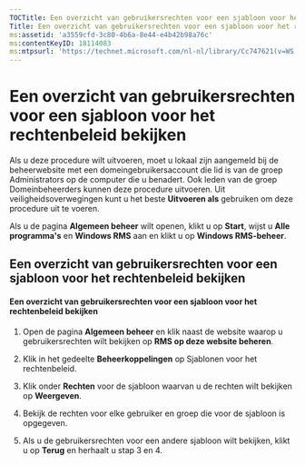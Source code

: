 ```yaml
---
TOCTitle: Een overzicht van gebruikersrechten voor een sjabloon voor het rechtenbeleid bekijken
Title: Een overzicht van gebruikersrechten voor een sjabloon voor het rechtenbeleid bekijken
ms:assetid: 'a3559cfd-3c80-4b6a-8e44-e4b42b98a76c'
ms:contentKeyID: 18114083
ms:mtpsurl: 'https://technet.microsoft.com/nl-nl/library/Cc747621(v=WS.10)'
---
```


Een overzicht van gebruikersrechten voor een sjabloon voor het rechtenbeleid bekijken
=====================================================================================

Als u deze procedure wilt uitvoeren, moet u lokaal zijn aangemeld bij de beheerwebsite met een domeingebruikersaccount die lid is van de groep Administrators op de computer die u benadert. Ook leden van de groep Domeinbeheerders kunnen deze procedure uitvoeren. Uit veiligheidsoverwegingen kunt u het beste **Uitvoeren als** gebruiken om deze procedure uit te voeren.

Als u de pagina **Algemeen beheer** wilt openen, klikt u op **Start**, wijst u **Alle programma's** en **Windows RMS** aan en klikt u op **Windows RMS-beheer**.

Een overzicht van gebruikersrechten voor een sjabloon voor het rechtenbeleid bekijken
-------------------------------------------------------------------------------------

#### Een overzicht van gebruikersrechten voor een sjabloon voor het rechtenbeleid bekijken

1.  Open de pagina **Algemeen beheer** en klik naast de website waarop u gebruikersrechten wilt bekijken op **RMS op deze website beheren**.

2.  Klik in het gedeelte **Beheerkoppelingen** op Sjablonen voor het rechtenbeleid.

3.  Klik onder **Rechten** voor de sjabloon waarvan u de rechten wilt bekijken op **Weergeven**.

4.  Bekijk de rechten voor elke gebruiker en groep die voor de sjabloon is opgegeven.

5.  Als u de gebruikersrechten voor een andere sjabloon wilt bekijken, klikt u op **Terug** en herhaalt u stap 3 en 4.
